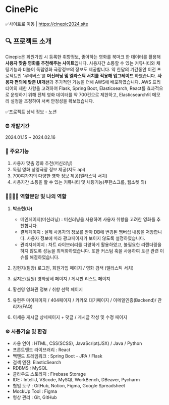 
# CinePic
✅사이트로 이동 | https://cinepic2024.site

## 🔍 프로젝트 소개
Cinepic은 회원가입 시 등록한 취향정보, 좋아하는 영화를 북마크 한 데이터를 활용해 **사용자 맞춤 영화를 추천해주는 사이트**입니다.
사용자간 소통할 수 있는 커뮤니티와 채팅기능과 더불어 독립영화 극장정보의 정보도 제공합니다.
약 한달의 기간동안 이전 프로젝트인 '무비버스'를 **머신러닝 및 엘라스틱 서치를 적용해 업그레이드** 하였습니다.
**사용자 편의에 맞춘 UI개선**과 추가적인 기능을 더해 AWS에 배포하였습니다.
AWS 프리티어의 제한 사항을 고려하여 Flask, Spring Boot, Elasticsearch, React를 효과적으로 운영하기 위해
전체 영화 데이터를 약 700건으로 제한하고, Elasticsearch의 메모리 설정을 조정하여 서버 안정성을 확보했습니다.


✅프로젝트 상세 정보 - 노션


### ⏰ 개발기간
2024.01.15 ~ 2024.02.16

### 📌 주요기능
1. 사용자 맞춤 영화 추천(머신러닝)
2. 독립 영화 상영극장 정보 제공(지도 api)
3. 700여가지의 다양한 영화 정보 제공(엘라스틱 서치)
4. 사용자간 소통을 할 수 있는 커뮤니티 및 채팅기능(무한스크롤, 웹소켓 외)

### 👨‍👩‍👧‍👦 역할분담 및 나의 역할
1. **박소현(나)**
    - 메인페이지(머신러닝) : 머신러닝을 사용하여 사용자 취향을 고려한 영화를 추천합니다.
    - 결제페이지 : 실제 사용자의 정보를 받아 DB에 변경된 멤버십 내용을 저장합니다. 사용자 정보에 따라 광고페이지가 보이지 않도록 설정하였습니다.
    - 관리자페이지 : 차트 라이브러리를 다양하게 활용하였고, 불필요한 리렌더링을 하지 않도록 성능을 최적화하였습니다. 또한 커스텀 훅을 사용하여 토큰 관련 이슈를 해결하였습니다.

3. 김현지(팀장)	로그인, 회원가입 페이지 / 영화 검색 (엘라스틱 서치)
4. 김지은(팀원)	영화상세 페이지 / 게시판 리스트 페이지
5. 황선영	영화관 정보 / 취향 선택 페이지
6. 유현주	마이페이지 / 404페이지 / 카카오 대기페이지 / 이메일인증(Backend)/ 관리자(FAQ)
7. 이세웅	게시글 상세페이지 + 댓글 / 게시글 작성 및 수정 페이지

### ⚙️ 사용기술 및 환경

- 사용 언어 : HTML, CSS(SCSS), JavaScript(JSX) / Java / Python
- 프론트엔드 라이브러리 : React
- 백엔드 프레임워크 : Spring Boot - JPA / Flask
- 검색 엔진:  ElasticSearch
- RDBMS : MySQL
- 클라우드 스토리지 : Firebase Storage
- IDE : IntelliJ, VScode, MySQL WorkBench, DBeaver, Pycharm
- 협업 도구 : GitHub, Notion, Figma, Google Spreadsheet
- MockUp Tool : Figma
- 형상 관리 : Git, GitHub
